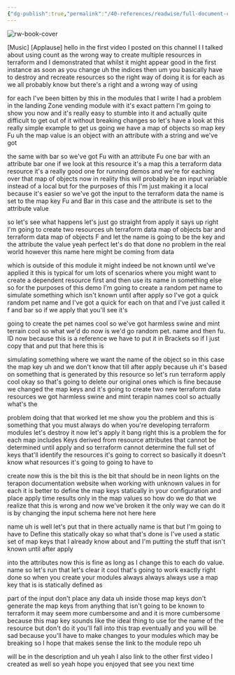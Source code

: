 ```yaml
---
{"dg-publish":true,"permalink":"/40-references/readwise/full-document-contents/for-each-the-right-way/","tags":["rw/articles"]}
---
```


![rw-book-cover](https://i.ytimg.com/vi/Q4ANHRUsVKA/maxresdefault.jpg)

[Music] [Applause] hello in the first video I posted on this channel I I talked about using count as the wrong way to create multiple resources in terraform and I demonstrated that whilst it might appear good in the first instance as soon as you change uh the indices then um you basically have to destroy and recreate resources so the right way of doing it is for each as we all probably know but there's a right and a wrong way of using 

for each I've been bitten by this in the modules that I write I had a problem in the landing Zone vending module with it's exact pattern I'm going to show you now and it's really easy to stumble into it and actually quite difficult to get out of it without breaking changes so let's have a look at this really simple example to get us going we have a map of objects so map key Fu uh the map value is an object with an attribute with a string and we've got 

the same with bar so we've got Fu with an attribute Fu one bar with an attribute bar one if we look at this resource it's a map this a terraform data resource it's a really good one for running demos and we're for eaching over that map of objects now in reality this will probably be an input variable instead of a local but for the purposes of this I'm just making it a local because it's easier so we've got the input to the terraform data the name is set to the map key Fu and Bar in this case and the attribute is set to the attribute value 

so let's see what happens let's just go straight from apply it says up right I'm going to create two resources uh terraform data map of objects bar and terraform data map of objects F and let the name is going to be the key and the attribute the value yeah perfect let's do that done no problem in the real world however this name here might be coming from data 

which is outside of this module it might indeed be not known until we've applied it this is typical for um lots of scenarios where you might want to create a dependent resource first and then use its name in something else so for the purposes of this demo I'm going to create a random pet name to simulate something which isn't known until after apply so I've got a quick random pet name and I've got a quick for each on that and I've just called it f and bar so if we apply that you'll see it's 

going to create the pet names cool so we've got harmless swine and mint terrain cool so what we'd do now is we'd go random pet. name and then fu. ID now because this is a reference we have to put it in Brackets so if I just copy that and put that here this is 

simulating something where we want the name of the object so in this case the map key uh and we don't know that till after apply because uh it's based on something that is generated by this resource so let's run terraform apply cool okay so that's going to delete our original ones which is fine because we changed the map keys and it's going to create two new terraform data resources we got harmless swine and mint terapin names cool so actually what's the 

problem doing that that worked let me show you the problem and this is something that you must always do when you're developing terraform modules let's destroy it now let's apply it bang right this is a problem the for each map includes Keys derived from resource attributes that cannot be determined until apply and so terraform cannot determine the full set of keys that'll identify the resources it's going to correct so basically it doesn't know what resources it's going to going to have to 

create now this is the bit this is the bit that should be in neon lights on the terapon documentation website when working with unknown values in for each it is better to define the map keys statically in your configuration and place apply time results only in the map values so how do we do that we realize that this is wrong and now we've broken it the only way we can do it is by changing the input schema here not here here 

name uh is well let's put that in there actually name is that but I'm going to have to Define this statically okay so what that's done is I've used a static set of map keys that I already know about and I'm putting the stuff that isn't known until after apply 

into the attributes now this is fine as long as I change this to each do value. name so let's run that let's clear it cool that's going to work exactly right done so when you create your modules always always always use a map key that is is statically defined as 

part of the input don't place any data uh inside those map keys don't generate the map keys from anything that isn't going to be known to terraform it may seem more cumbersome and and it is more cumbersome because this map key sounds like the ideal thing to use for the name of the resource but don't do it you'll fall into this trap eventually and you will be sad because you'll have to make changes to your modules which may be breaking so I hope that makes sense the link to the module repo uh 

will be in the description and uh yeah I also link to the other first video I created as well so yeah hope you enjoyed that see you next time
